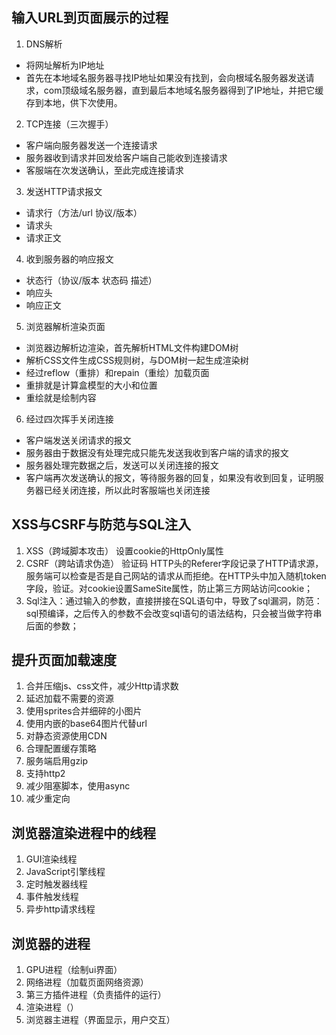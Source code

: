 ## 输入URL到页面展示的过程
1. DNS解析
- 将网址解析为IP地址
- 首先在本地域名服务器寻找IP地址如果没有找到，会向根域名服务器发送请求，com顶级域名服务器，直到最后本地域名服务器得到了IP地址，并把它缓存到本地，供下次使用。
2. TCP连接（三次握手）
- 客户端向服务器发送一个连接请求
- 服务器收到请求并回发给客户端自己能收到连接请求
- 客服端在次发送确认，至此完成连接请求
3. 发送HTTP请求报文
- 请求行（方法/url 协议/版本）
- 请求头
- 请求正文
4. 收到服务器的响应报文
- 状态行（协议/版本 状态码 描述）
- 响应头
- 响应正文
5. 浏览器解析渲染页面
- 浏览器边解析边渲染，首先解析HTML文件构建DOM树
- 解析CSS文件生成CSS规则树，与DOM树一起生成渲染树
- 经过reflow（重排）和repain（重绘）加载页面
- 重排就是计算盒模型的大小和位置
- 重绘就是绘制内容
6. 经过四次挥手关闭连接
- 客户端发送关闭请求的报文
- 服务器由于数据没有处理完成只能先发送我收到客户端的请求的报文
- 服务器处理完数据之后，发送可以关闭连接的报文
- 客户端再次发送确认的报文，等待服务器的回复，如果没有收到回复，证明服务器已经关闭连接，所以此时客服端也关闭连接
## XSS与CSRF与防范与SQL注入
1. XSS（跨域脚本攻击） 设置cookie的HttpOnly属性
2. CSRF（跨站请求伪造） 验证码  HTTP头的Referer字段记录了HTTP请求源，服务端可以检查是否是自己网站的请求从而拒绝。在HTTP头中加入随机token字段，验证。对cookie设置SameSite属性，防止第三方网站访问cookie；
3. Sql注入：通过输入的参数，直接拼接在SQL语句中，导致了sql漏洞，防范：sql预编译，之后传入的参数不会改变sql语句的语法结构，只会被当做字符串后面的参数；
## 提升页面加载速度
1. 合并压缩js、css文件，减少Http请求数
2. 延迟加载不需要的资源
3. 使用sprites合并细碎的小图片
4. 使用内嵌的base64图片代替url
5. 对静态资源使用CDN
6. 合理配置缓存策略
7. 服务端启用gzip
8. 支持http2
9. 减少阻塞脚本，使用async
10. 减少重定向
## 浏览器渲染进程中的线程
1. GUI渲染线程
2. JavaScript引擎线程
3. 定时触发器线程
4. 事件触发线程
5. 异步http请求线程

## 浏览器的进程
1. GPU进程（绘制ui界面）
2. 网络进程（加载页面网络资源）
3. 第三方插件进程（负责插件的运行）
4. 渲染进程（）
5. 浏览器主进程（界面显示，用户交互）
